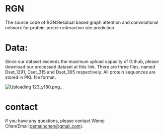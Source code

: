 # RGN
The source code of RGN:Residual based graph attention and convolutional network for protein-protein interaction site prediction.

# Data:
Since our dataset exceeds the maximum upload capacity of Github, please download our processed dataset at this link.
There are three files, named Dset_1291, Dset_315 and Dset_395 respectively.
All protein sequences are stored in PKL file format.

![Uploading 123_y180.png…]()


# contact
If you have any questions, please contact Wenqi Chen(Email:demainchen@gmail.com).
